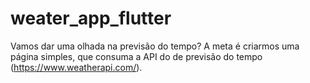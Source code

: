 # weater_app_flutter

Vamos dar uma olhada na previsão do tempo? A meta é criarmos uma página simples, que consuma a API do  de previsão do tempo (https://www.weatherapi.com/).